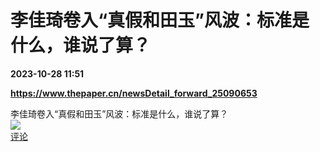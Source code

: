 # 李佳琦卷入“真假和田玉”风波：标准是什么，谁说了算？

**2023-10-28 11:51**

**https://www.thepaper.cn/newsDetail_forward_25090653**

李佳琦卷入“真假和田玉”风波：标准是什么，谁说了算？  
![](https://img3.chouti.com/CHOUTI_231028_2893B4E788DC4174B526505B2A2CF3B5.jpg)  
[评论](https://m.chouti.com/link/40431951)